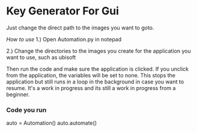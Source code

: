 # Key Generator For Gui
Just change the direct path to the images you want to goto.


*How to use*
1.) Open Automation.py in notepad


2.) Change the directories to the images you create
for the application you want to use, such as ubisoft


Then run the code and make sure the application is clicked.
If you unclick from the application, the variables will be set to none.
This stops the application but still runs in a loop in the background in case you want to resume.
It's a work in progress and its still a work in progress from a beginner.

### Code you run ###
auto = Automation()
auto.automate()
